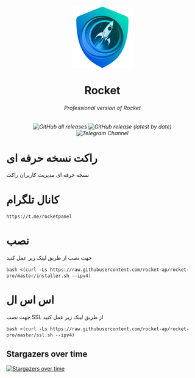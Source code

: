 <p align="center">
<picture>
<img width="160" height="160"  alt="Rocket" src="https://raw.githubusercontent.com/rocket-ap/rocket-pro/main/images/logo.png">
</picture>
</p> 
<h1 align="center"/>Rocket</h1>
<h6 align="center">Professional version of Rocket<h6>
<p align="center">
<img alt="GitHub all releases" src="https://img.shields.io/github/downloads/rocket-ap/rocket-pro/total">
<img alt="GitHub release (latest by date)" src="https://img.shields.io/github/v/release/rocket-ap/rocket-pro">
<img alt="Telegram Channel" src="https://img.shields.io/endpoint?label=Channel&style=flat-square&url=https://tg.sumanjay.workers.dev/rocketpanel&color=blue">
</p>
</p>

# راکت نسخه حرفه ای 
نسخه حرفه ای مدیریت کاربران راکت

# کانال تلگرام
```
https://t.me/rocketpanel
```
# نصب

جهت نصب از طریق لینک زیر عمل کنید<br>

```
bash <(curl -Ls https://raw.githubusercontent.com/rocket-ap/rocket-pro/master/installer.sh --ipv4)
```


# اس اس ال

جهت نصب SSL از طریق لینک زیر عمل کنید<br>

```
bash <(curl -Ls https://raw.githubusercontent.com/rocket-ap/rocket-pro/master/ssl.sh --ipv4)
```


## Stargazers over time

[![Stargazers over time](https://starchart.cc/rocket-ap/rocket-pro.svg)](https://starchart.cc/rocket-ap/rocket-pro)

